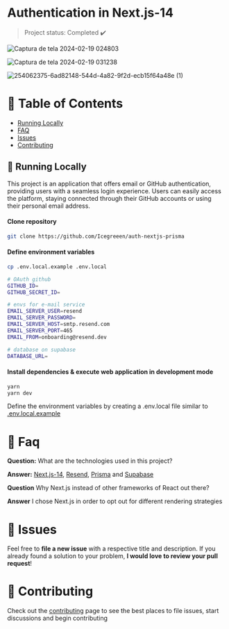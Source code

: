 <h1 align="left">
    <a">Authentication in Next.js-14</a>
</h1>

> Project status: Completed :heavy_check_mark:

![Captura de tela 2024-02-19 024803](https://github.com/Icegreeen/auth-nextjs-prisma/assets/56550632/909a99e6-0bc8-43bc-af0b-2418f9b42cee)

![Captura de tela 2024-02-19 031238](https://github.com/Icegreeen/auth-nextjs-prisma/assets/56550632/9a469872-e4d1-41f2-9604-fbc7d8b1a49a)

![254062375-6ad82148-544d-4a82-9f2d-ecb15f64a48e (1)](https://github.com/Icegreeen/auth-nextjs-prisma/assets/56550632/1ca6605b-0f6c-496e-845d-9b27c313d7f6)
                                  
# :pushpin: Table of Contents

* [Running Locally](#construction_worker-running-locally)
* [FAQ](#postbox-faq)
* [Issues](#bug-issues)
* [Contributing](#tada-contributing)

## :construction_worker: Running Locally

This project is an application that offers email or GitHub authentication, providing users with a seamless login experience. Users can easily access the platform, staying connected through their GitHub accounts or using their personal email address.

#### Clone repository
```bash
git clone https://github.com/Icegreeen/auth-nextjs-prisma
```

#### Define environment variables
```bash
cp .env.local.example .env.local

# OAuth github
GITHUB_ID=
GITHUB_SECRET_ID=

# envs for e-mail service
EMAIL_SERVER_USER=resend
EMAIL_SERVER_PASSWORD=
EMAIL_SERVER_HOST=smtp.resend.com
EMAIL_SERVER_PORT=465
EMAIL_FROM=onboarding@resend.dev

# database on supabase
DATABASE_URL=

```

#### Install dependencies & execute web application in development mode
```bash
yarn
yarn dev
```

Define the environment variables by creating a .env.local file similar to [.env.local.example](https://github.com/Icegreeen/my-blog.git.env.local.example)

# :postbox: Faq

**Question:** What are the technologies used in this project?

**Answer:** [Next.js-14](https://nextjs.org/), [Resend](https://resend.com/), [Prisma](https://www.prisma.io/) and [Supabase](https://supabase.com/)

**Question** Why Next.js instead of other frameworks of React out there?

**Answer** I chose Next.js in order to opt out for different rendering strategies

# :bug: Issues

Feel free to **file a new issue** with a respective title and description. If you already found a solution to your problem, **I would love to review your pull request**!

# :tada: Contributing

Check out the [contributing](https://github.com/Icegreeen/my-blog/blob/main/CONTRIBUTING.md) page to see the best places to file issues, start discussions and begin contributing


